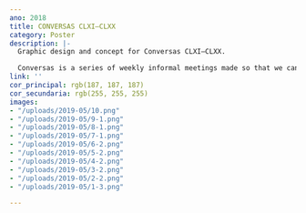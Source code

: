 ```yaml
---
ano: 2018
title: CONVERSAS CLXI—CLXX
category: Poster
description: |-
  Graphic design and concept for Conversas CLXI—CLXX.

  Conversas is a series of weekly informal meetings made so that we can get to know and discuss projects and interests.
link: ''
cor_principal: rgb(187, 187, 187)
cor_secundaria: rgb(255, 255, 255)
images:
- "/uploads/2019-05/10.png"
- "/uploads/2019-05/9-1.png"
- "/uploads/2019-05/8-1.png"
- "/uploads/2019-05/7-1.png"
- "/uploads/2019-05/6-2.png"
- "/uploads/2019-05/5-2.png"
- "/uploads/2019-05/4-2.png"
- "/uploads/2019-05/3-2.png"
- "/uploads/2019-05/2-2.png"
- "/uploads/2019-05/1-3.png"

---
```

